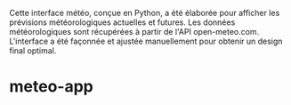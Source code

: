 

Cette interface météo, conçue en Python, a été élaborée pour afficher les prévisions météorologiques actuelles et futures. Les données météorologiques sont récupérées à partir de l'API open-meteo.com. L'interface a été façonnée et ajustée manuellement pour obtenir un design final optimal.


# meteo-app




